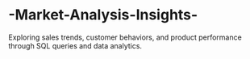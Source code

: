 # -Market-Analysis-Insights-
Exploring sales trends, customer behaviors, and product performance through SQL queries and data analytics.
